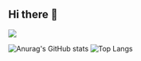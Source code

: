 ## Hi there 👋
<img src="https://capsule-render.vercel.app/api?type=wave&color=random&height=300&section=header&text=SEOL's%20Github&fontSize=90" />

![Anurag's GitHub stats](https://github-readme-stats.vercel.app/api?username=shgi99&show_icons=true&theme=radical)
![Top Langs](https://github-readme-stats.vercel.app/api/top-langs/?username=shgi99)

